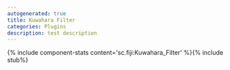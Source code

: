 ```yaml
---
autogenerated: true
title: Kuwahara Filter
categories: Plugins
description: test description
---
```


{% include component-stats content='sc.fiji:Kuwahara\_Filter' %}{% include stub%}




